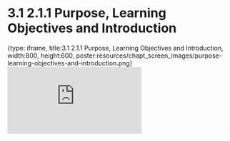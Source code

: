 # 3.1 2.1.1 Purpose, Learning Objectives and Introduction
 
{type: iframe, title:3.1 2.1.1 Purpose, Learning Objectives and Introduction, width:800, height:600, poster:resources/chapt_screen_images/purpose-learning-objectives-and-introduction.png}
![](https://vgaysin1.github.io/CURE-MicrobialMysteries-test/purpose-learning-objectives-and-introduction.html)
 

 
